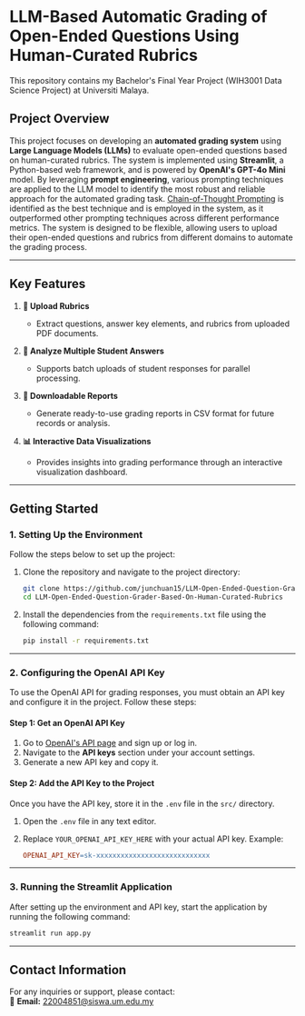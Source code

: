 # **LLM-Based Automatic Grading of Open-Ended Questions Using Human-Curated Rubrics**  

This repository contains my Bachelor's Final Year Project (WIH3001 Data Science Project) at Universiti Malaya.

## **Project Overview**  

This project focuses on developing an **automated grading system** using **Large Language Models (LLMs)** to evaluate open-ended questions based on human-curated rubrics. The system is implemented using **Streamlit**, a Python-based web framework, and is powered by **OpenAI's GPT-4o Mini** model. By leveraging **prompt engineering**, various prompting techniques are applied to the LLM model to identify the most robust and reliable approach for the automated grading task. [Chain-of-Thought Prompting](https://www.promptingguide.ai/techniques/cot) is identified as the best technique and is employed in the system, as it outperformed other prompting techniques across different performance metrics. The system is designed to be flexible, allowing users to upload their open-ended questions and rubrics from different domains to automate the grading process.

---

## **Key Features**  

1. **📂 Upload Rubrics**  
   - Extract questions, answer key elements, and rubrics from uploaded PDF documents.  

2. **📄 Analyze Multiple Student Answers**  
   - Supports batch uploads of student responses for parallel processing.  
    
3. **💾 Downloadable Reports**  
   - Generate ready-to-use grading reports in CSV format for future records or analysis.

4. **📊 Interactive Data Visualizations**  
   - Provides insights into grading performance through an interactive visualization dashboard.

---

## **Getting Started**  

### **1. Setting Up the Environment**  

Follow the steps below to set up the project:

1. Clone the repository and navigate to the project directory:  

    ```bash
    git clone https://github.com/junchuan15/LLM-Open-Ended-Question-Grader-Based-On-Human-Curated-Rubrics.git
    cd LLM-Open-Ended-Question-Grader-Based-On-Human-Curated-Rubrics
    ```

2. Install the dependencies from the `requirements.txt` file using the following command:  

    ```bash
    pip install -r requirements.txt
    ```

---

### **2. Configuring the OpenAI API Key**  

To use the OpenAI API for grading responses, you must obtain an API key and configure it in the project. Follow these steps:

#### **Step 1: Get an OpenAI API Key**  

1. Go to [OpenAI's API page](https://platform.openai.com/signup) and sign up or log in.  
2. Navigate to the **API keys** section under your account settings.  
3. Generate a new API key and copy it.  

#### **Step 2: Add the API Key to the Project**  

Once you have the API key, store it in the `.env` file in the `src/` directory.  

1. Open the `.env` file in any text editor.  
2. Replace `YOUR_OPENAI_API_KEY_HERE` with your actual API key. Example:

    ```makefile
    OPENAI_API_KEY=sk-xxxxxxxxxxxxxxxxxxxxxxxxxxxx
    ```

---

### **3. Running the Streamlit Application**  

After setting up the environment and API key, start the application by running the following command:

```bash
streamlit run app.py
```

---

## **Contact Information**  

For any inquiries or support, please contact:  
📧 **Email:** [22004851@siswa.um.edu.my](mailto:22004851@siswa.um.edu.my)



